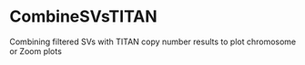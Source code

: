 # CombineSVsTITAN
Combining filtered SVs with TITAN copy number results to plot chromosome or Zoom plots
